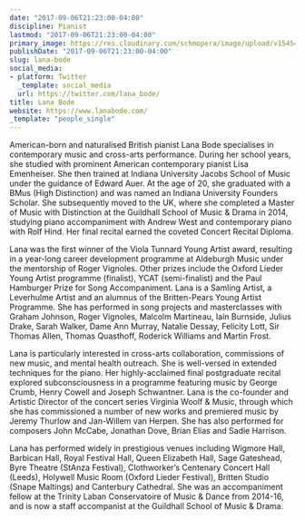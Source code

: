 ```yaml
---
date: "2017-09-06T21:23:00-04:00"
discipline: Pianist
lastmod: "2017-09-06T21:23:00-04:00"
primary_image: https://res.cloudinary.com/schmopera/image/upload/v1545409169/media/webhook-uploads/1504747348219/PhNKBHlk_400x400.jpg.jpg
publishDate: "2017-09-06T21:23:00-04:00"
slug: lana-bode
social_media:
- platform: Twitter
  _template: social_media
  url: https://twitter.com/lana_bode/
title: Lana Bode
website: https://www.lanabode.com/
_template: "people_single"
---
```


American-born and naturalised British pianist Lana Bode specialises in contemporary music and cross-arts performance. During her school years, she studied with prominent American contemporary pianist Lisa Emenheiser. She then trained at Indiana University Jacobs School of Music under the guidance of Edward Auer. At the age of 20, she graduated with a BMus (High Distinction) and was named an Indiana University Founders Scholar. She subsequently moved to the UK, where she completed a Master of Music with Distinction at the Guildhall School of Music & Drama in 2014, studying piano accompaniment with Andrew West and contemporary piano with Rolf Hind. Her final recital earned the coveted Concert Recital Diploma.

Lana was the first winner of the Viola Tunnard Young Artist award, resulting in a year-long career development programme at Aldeburgh Music under the mentorship of Roger Vignoles. Other prizes include the Oxford Lieder Young Artist programme (finalist), YCAT (semi-finalist) and the Paul Hamburger Prize for Song Accompaniment. Lana is a Samling Artist, a Leverhulme Artist and an alumnus of the Britten-Pears Young Artist Programme. She has performed in song projects and masterclasses with Graham Johnson, Roger Vignoles, Malcolm Martineau, Iain Burnside, Julius Drake, Sarah Walker, Dame Ann Murray, Natalie Dessay, Felicity Lott, Sir Thomas Allen, Thomas Quasthoff, Roderick Williams and Martin Frost.

Lana is particularly interested in cross-arts collaboration, commissions of new music, and mental health outreach. She is well-versed in extended techniques for the piano. Her highly-acclaimed final postgraduate recital explored subconsciousness in a programme featuring music by George Crumb, Henry Cowell and Joseph Schwantner. Lana is the co-founder and Artistic Director of the concert series Virginia Woolf & Music, through which she has commissioned a number of new works and premiered music by Jeremy Thurlow and Jan-Willem van Herpen. She has also performed for composers John McCabe, Jonathan Dove, Brian Elias and Sadie Harrison.

Lana has performed widely in prestigious venues including Wigmore Hall, Barbican Hall, Royal Festival Hall, Queen Elizabeth Hall, Sage Gateshead, Byre Theatre (StAnza Festival), Clothworker’s Centenary Concert Hall (Leeds), Holywell Music Room (Oxford Lieder Festival), Britten Studio (Snape Maltings) and Canterbury Cathedral. She was an accompaniment fellow at the Trinity Laban Conservatoire of Music & Dance from 2014-16, and is now a staff accompanist at the Guildhall School of Music & Drama.
